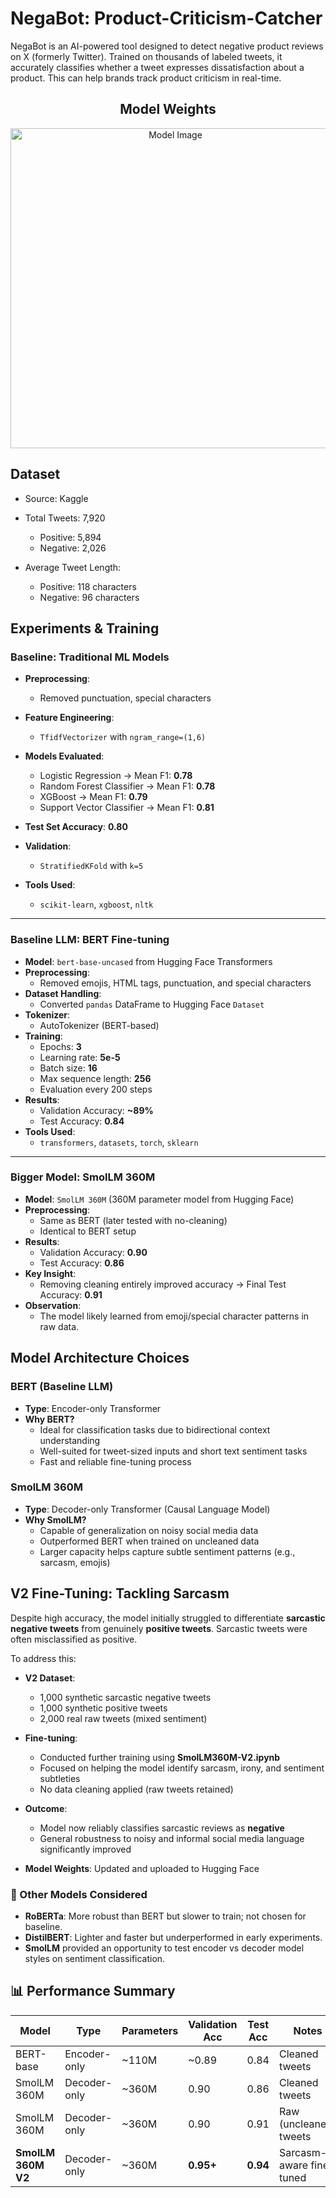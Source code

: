 # NegaBot: Product-Criticism-Catcher
NegaBot is an AI-powered tool designed to detect negative product reviews on X (formerly Twitter). Trained on thousands of labeled tweets, it accurately classifies whether a tweet expresses dissatisfaction about a product. This can help brands track product criticism in real-time.

<h2 align="center">Model Weights</h2>

<p align="center">
  <a href="https://huggingface.co/jatinmehra/NegaBot-Product-Criticism-Catcher">
    <img width="512" src="https://github.com/user-attachments/assets/18669a85-e7fc-47f6-9183-e7ee33648930" alt="Model Image">
  </a>
</p>


## Dataset
- Source: Kaggle

- Total Tweets: 7,920
    - Positive: 5,894
    - Negative: 2,026

- Average Tweet Length:
    - Positive: 118 characters
    - Negative: 96 characters


## Experiments & Training

### Baseline: Traditional ML Models

-   **Preprocessing**:
    -   Removed punctuation, special characters
        
-   **Feature Engineering**:
    -   `TfidfVectorizer` with `ngram_range=(1,6)`
        
-   **Models Evaluated**:
    -   Logistic Regression → Mean F1: **0.78**
    -   Random Forest Classifier → Mean F1: **0.78**
    -   XGBoost → Mean F1: **0.79**
    -   Support Vector Classifier → Mean F1: **0.81**
        
-   **Test Set Accuracy**: **0.80**
-   **Validation**:
    -   `StratifiedKFold` with `k=5`
-   **Tools Used**:
    -   `scikit-learn`, `xgboost`, `nltk`
        

----------

### Baseline LLM: BERT Fine-tuning

-   **Model**: `bert-base-uncased` from Hugging Face Transformers
-   **Preprocessing**:
    -   Removed emojis, HTML tags, punctuation, and special characters
-   **Dataset Handling**:
    -   Converted `pandas` DataFrame to Hugging Face `Dataset`
-   **Tokenizer**:
    -   AutoTokenizer (BERT-based)
-   **Training**:
    -   Epochs: **3**
    -   Learning rate: **5e-5**
    -   Batch size: **16**
    -   Max sequence length: **256**
    -   Evaluation every 200 steps
-   **Results**:
    -   Validation Accuracy: **~89%**
    -   Test Accuracy: **0.84**
-   **Tools Used**:
    -   `transformers`, `datasets`, `torch`, `sklearn`
        

----------

### Bigger Model: SmolLM 360M

-   **Model**: `SmolLM 360M` (360M parameter model from Hugging Face)
-   **Preprocessing**:
    -   Same as BERT (later tested with no-cleaning)
    -   Identical to BERT setup
-   **Results**:
    -   Validation Accuracy: **0.90**
    -   Test Accuracy: **0.86**
-   **Key Insight**:
    -   Removing cleaning entirely improved accuracy → Final Test Accuracy: **0.91**
-   **Observation**:
    -   The model likely learned from emoji/special character patterns in raw data.

## Model Architecture Choices

### BERT (Baseline LLM)
-   **Type**: Encoder-only Transformer
-   **Why BERT?**
    -   Ideal for classification tasks due to bidirectional context understanding
    -   Well-suited for tweet-sized inputs and short text sentiment tasks
    -   Fast and reliable fine-tuning process

### SmolLM 360M
-   **Type**: Decoder-only Transformer (Causal Language Model)
-   **Why SmolLM?**
    -   Capable of generalization on noisy social media data
    -   Outperformed BERT when trained on uncleaned data
    -   Larger capacity helps capture subtle sentiment patterns (e.g., sarcasm, emojis)

## V2 Fine-Tuning: Tackling Sarcasm
Despite high accuracy, the model initially struggled to differentiate **sarcastic negative tweets** from genuinely **positive tweets**. Sarcastic tweets were often misclassified as positive.

To address this:
-   **V2 Dataset**:
    -   1,000 synthetic sarcastic negative tweets
    -   1,000 synthetic positive tweets
    -   2,000 real raw tweets (mixed sentiment)
        
-   **Fine-tuning**:
    -   Conducted further training using **SmolLM360M-V2.ipynb**
    -   Focused on helping the model identify sarcasm, irony, and sentiment subtleties
    -   No data cleaning applied (raw tweets retained)
        
-   **Outcome**:
    -   Model now reliably classifies sarcastic reviews as **negative**
    -   General robustness to noisy and informal social media language significantly improved
        
-   **Model Weights**: Updated and uploaded to Hugging Face

### 🤔 Other Models Considered

-   **RoBERTa**: More robust than BERT but slower to train; not chosen for baseline.
-   **DistilBERT**: Lighter and faster but underperformed in early experiments.
-   **SmolLM** provided an opportunity to test encoder vs decoder model styles on sentiment classification.

## 📊 Performance Summary


| Model              | Type           | Parameters | Validation Acc | Test Acc | Notes                        |
|--------------------|----------------|------------|----------------|----------|------------------------------|
| BERT-base          | Encoder-only   | ~110M      | ~0.89          | 0.84     | Cleaned tweets               |
| SmolLM 360M        | Decoder-only   | ~360M      | 0.90           | 0.86     | Cleaned tweets               |
| SmolLM 360M        | Decoder-only   | ~360M      | 0.90           | 0.91     | Raw (uncleaned) tweets       |
| **SmolLM 360M V2** | Decoder-only   | ~360M      | **0.95+**      | **0.94** | Sarcasm-aware fine-tuned     |
